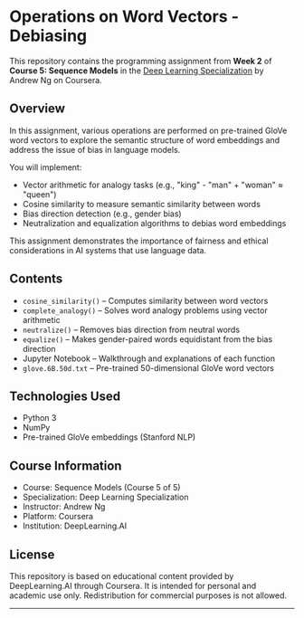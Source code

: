 # Operations on Word Vectors - Debiasing

This repository contains the programming assignment from **Week 2** of **Course 5: Sequence Models** in the [Deep Learning Specialization](https://www.coursera.org/specializations/deep-learning) by Andrew Ng on Coursera.

## Overview

In this assignment, various operations are performed on pre-trained GloVe word vectors to explore the semantic structure of word embeddings and address the issue of bias in language models.

You will implement:
- Vector arithmetic for analogy tasks (e.g., "king" - "man" + "woman" ≈ "queen")
- Cosine similarity to measure semantic similarity between words
- Bias direction detection (e.g., gender bias)
- Neutralization and equalization algorithms to debias word embeddings

This assignment demonstrates the importance of fairness and ethical considerations in AI systems that use language data.

## Contents

- `cosine_similarity()` – Computes similarity between word vectors
- `complete_analogy()` – Solves word analogy problems using vector arithmetic
- `neutralize()` – Removes bias direction from neutral words
- `equalize()` – Makes gender-paired words equidistant from the bias direction
- Jupyter Notebook – Walkthrough and explanations of each function
- `glove.6B.50d.txt` – Pre-trained 50-dimensional GloVe word vectors

## Technologies Used

- Python 3
- NumPy
- Pre-trained GloVe embeddings (Stanford NLP)

## Course Information

- Course: Sequence Models (Course 5 of 5)
- Specialization: Deep Learning Specialization
- Instructor: Andrew Ng
- Platform: Coursera
- Institution: DeepLearning.AI

## License

This repository is based on educational content provided by DeepLearning.AI through Coursera. It is intended for personal and academic use only. Redistribution for commercial purposes is not allowed.

---

